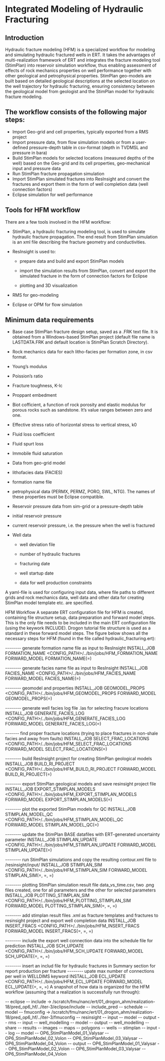 # Integrated Modeling of Hydraulic Fracturing

## Introduction
Hydraulic fracture modeling (HFM) is a specialized workflow for modeling and simulating hydraulic fractured wells in ERT. It takes the advantages of multi-realization framework of ERT and integrates the fracture modeling tool (StimPlan) into reservoir simulation workflow, thus enabling assessment of effects of rock mechanics properties on well performance together with other geological and petrophysical properties. StimPlan geo-models are built based on detailed geological descriptions at the selected location on the well trajectory for hydraulic fracturing, ensuring consistency between the geological model from geologist and the StimPlan model for hydraulic fracture modeling.


## The workflow consists of the following major steps:
- Import Geo-grid and cell properties, typically exported from a RMS project
- Import pressure data, from flow simulation models or from a user-defined pressure-depth table in csv-format (depth in TVDMSL and pressure in bara)
- Build StimPlan models for selected locations (measured depths of the well) based on the Geo-grid and its cell properties, geo-mechanical input and pressure data
- Run StimPlan fracture propagation simulation
- Import StimPlan simulated fractures into ResInsight and convert the fractures and export them in the form of well completion data (well connection factors)
- Eclipse simulation for well performance



## Tools for HFM workflow
There are a few tools involved in the HFM workflow:

- StimPlan, a hydraulic fracturing modeling tool, is used to simulate hydraulic fracture propagation. The end result from StimPlan simulation is an xml file describing the fracture geometry and conductivities.

- ResInsight is used to:

  - prepare data and build and export StimPlan models

  - import the simulation results from StimPlan, convert and export the simulated fracture in the form of connection factors for Eclipse

  - plotting and 3D visualization

- RMS for geo-modeling

- Eclipse or OPM for flow simulation

## Minimum data requirements
- Base case StimPlan fracture design setup, saved as a .FRK text file. It is obtained from a Windows-based StimPlan project (default file name is LASTDATA.FRK and default location is StimPlan Scratch Directory).

- Rock mechanics data for each litho-facies per formation zone, in csv format.

- Young’s modulus

- Poission’s ratio

- Fracture toughness, K-Ic

- Proppant embedment

- Biot cofficient, a function of rock porosity and elastic modulus for porous rocks such as sandstone. It’s value ranges between zero and one.

- Effective stress ratio of horizontal stress to vertical stress, k0

- Fluid loss coefficient

- Fluid spurt loss

- Immobile fluid saturation

- Data from geo-grid model

- lithofacies data (FACIES)

- formation name file

- petrophysical data (PERMX, PERMZ, PORO, SWL, NTG). The names of these properties must be Eclipse compatible.

- Reservoir pressure data from sim-grid or a pressure-depth table

- initial reservoir pressure

- current reservoir pressure, i.e. the pressure when the well is fractured

- Well data

  - well deviation file

  - number of hydraulic fractures

  - fracturing date

  - well startup date

  - data for well production constraints


A yaml-file is used for configuring input data, where file paths to different grids and rock mechanics data, well data and other data for creating StimPlan model template etc. are specified.

HFM Workflow
A separate ERT configuration file for HFM is created, containing file structure setup, data preparation and forward model steps. This is the only file needs to be included in the main ERT configuration file (using the keywork INCLUDE). Drogon tutorial file structure is used as a standard in these forward model steps. The figure below shows all the necessary steps for HFM (found in the file called hydraulic_fracturing.ert):

-------- generate formation name file as input to ResInsight
INSTALL_JOB      FORMATION_NAME   <CONFIG_PATH>/../bin/jobs/HFM_FORMATION_NAME
FORWARD_MODEL    FORMATION_NAME(<RUNPATH>=<RUNPATH>)

-------- generate facies name file as input to ResInsight
INSTALL_JOB      FACIES_NAME   <CONFIG_PATH>/../bin/jobs/HFM_FACIES_NAME
FORWARD_MODEL    FACIES_NAME(<RUNPATH>=<RUNPATH>)

-------- geomodel and properties
INSTALL_JOB      GEOMODEL_PROPS   <CONFIG_PATH>/../bin/jobs/HFM_GEOMODEL_PROPS
FORWARD_MODEL    GEOMODEL_PROPS(<RUNPATH>=<RUNPATH>)

-------- generate well facies log file .las for selecting fracure locations
INSTALL_JOB      GENERATE_FACIES_LOG   <CONFIG_PATH>/../bin/jobs/HFM_GENERATE_FACIES_LOG
FORWARD_MODEL    GENERATE_FACIES_LOG(<RUNPATH>=<RUNPATH>)

------- find proper fracture locations (trying to place fractures in non-shale facies and away from faults)
INSTALL_JOB      SELECT_FRAC_LOCATIONS   <CONFIG_PATH>/../bin/jobs/HFM_SELECT_FRAC_LOCATIONS
FORWARD_MODEL    SELECT_FRAC_LOCATIONS(<RUNPATH>=<RUNPATH>)

-------- build ResInsight project for creating StimPlan geological models
INSTALL_JOB      BUILD_RI_PROJECT  <CONFIG_PATH>/../bin/jobs/HFM_BUILD_RI_PROJECT
FORWARD_MODEL    BUILD_RI_PROJECT(<RUNPATH>=<RUNPATH>)

-------- export StimPlan geological models and  save resinsight project file
INSTALL_JOB      EXPORT_STIMPLAN_MODELS  <CONFIG_PATH>/../bin/jobs/HFM_EXPORT_STIMPLAN_MODELS
FORWARD_MODEL    EXPORT_STIMPLAN_MODELS(<RUNPATH>=<RUNPATH>)

-------- plot the exported StimPlan models for QC
INSTALL_JOB      STIMPLAN_MODEL_QC  <CONFIG_PATH>/../bin/jobs/HFM_STIMPLAN_MODEL_QC
FORWARD_MODEL    STIMPLAN_MODEL_QC(<RUNPATH>=<RUNPATH>)

-------- update the StimPlan BASE datafiles with ERT-generated uncertainty parameter
INSTALL_JOB      STIMPLAN_UPDATE  <CONFIG_PATH>/../bin/jobs/HFM_STIMPLAN_UPDATE
FORWARD_MODEL    STIMPLAN_UPDATE(<RUNPATH>=<RUNPATH>)

-------- run StimPlan simulations and copy the resulting contour.xml file to /resinsight/input/
INSTALL_JOB      STIMPLAN_SIM        <CONFIG_PATH>/../bin/jobs/HFM_STIMPLAN_SIM
FORWARD_MODEL    STIMPLAN_SIM(<IENS>=<IENS>, <ITER>=<ITER>, <RUNPATH>=<RUNPATH>)

-------- plotting StimPlan simulation result file data_vs_time.csv, two .png files created, one for all parameters and the other for selected parameters
INSTALL_JOB      PLOTTING_STIMPLAN_SIM  <CONFIG_PATH>/../bin/jobs/HFM_PLOTTING_STIMPLAN_SIM
FORWARD_MODEL    PLOTTING_STIMPLAN_SIM(<IENS>=<IENS>, <ITER>=<ITER>, <RUNPATH>=<RUNPATH>)

-------- add stimplan result files .xml as fracture templates and fractures to resinsight project and export well completion data
INSTALL_JOB      INSERT_FRACS   <CONFIG_PATH>/../bin/jobs/HFM_INSERT_FRACS
FORWARD_MODEL    INSERT_FRACS(<IENS>=<IENS>, <ITER>=<ITER>, <RUNPATH>=<RUNPATH>)

-------- include the export well connection data into the schedule file for prediction
INSTALL_JOB      SCH_UPDATE   <CONFIG_PATH>/../bin/jobs/HFM_SCH_UPDATE
FORWARD_MODEL    SCH_UPDATE(<IENS>=<IENS>, <ITER>=<ITER>, <RUNPATH>=<RUNPATH>)

-------- insert an includ file for hydraulic fractures in Summary section for report production per fracture
-------- upate max number of connections per well in WELLDIMS keyword
INSTALL_JOB      ECL_UPDATE <CONFIG_PATH>/../bin/jobs/HFM_ECL_UPDATE
FORWARD_MODEL    ECL_UPDATE(<IENS>=<IENS>, <ITER>=<ITER>, <RUNPATH>=<RUNPATH>)
A snapshot of how data is organized for the HFM workflow (assuming that a realization is successfully run through):

-- eclipse
   -- include -> /scratch/fmu/nanc/ert/01_drogon_ahm/realization-18/pred_op6_hf/../iter-3/eclipse/include
   -- include_pred
      -- schedule
   -- model
-- fmuconfig -> /scratch/fmu/nanc/ert/01_drogon_ahm/realization-18/pred_op6_hf/../iter-3/fmuconfig
-- resinsight
   -- input
   -- model
   -- output
-- rms
   -- input
      -- well_modelling
   -- model
   -- output
      -- well_modelling
-- share
   -- results
       -- images
       -- maps
       -- polygons
       -- wells
-- stimplan
   -- input
   -- log
   -- model
      -- OP6_StimPlanModel_01_Valysar
      -- OP6_StimPlanModel_02_Volon
      -- OP6_StimPlanModel_03_Valysar
      -- OP6_StimPlanModel_04_Volon
   -- output
      -- OP6_StimPlanModel_01_Valysar
      -- OP6_StimPlanModel_02_Volon
      -- OP6_StimPlanModel_03_Valysar
      -- OP6_StimPlanModel_04_Volon
